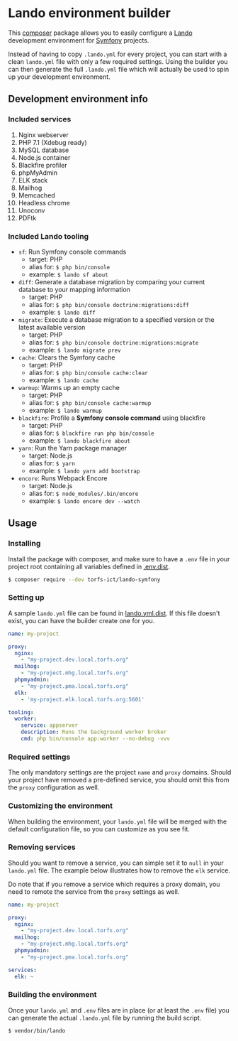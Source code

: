 # Lando environment builder

This [composer](https://getcomposer.org) package allows you to easily configure
a [Lando](https://docs.devwithlando.io) development environment for
[Symfony](https://symfony.com) projects.

Instead of having to copy `.lando.yml` for every project, you can start with a
clean `lando.yml` file with only a few required settings. Using the builder you
can then generate the full `.lando.yml` file which will actually be used to spin
up your development environment.

## Development environment info

### Included services

1. Nginx webserver
2. PHP 7.1 (Xdebug ready)
3. MySQL database
4. Node.js container
5. Blackfire profiler
6. phpMyAdmin
7. ELK stack
8. Mailhog
9. Memcached
10. Headless chrome
11. Unoconv
12. PDFtk

### Included Lando tooling

- `sf`: Run Symfony console commands
  - target: PHP
  - alias for: `$ php bin/console`
  - example: `$ lando sf about`
- `diff`: Generate a database migration by comparing your current database to your mapping information
  - target: PHP
  - alias for: `$ php bin/console doctrine:migrations:diff`
  - example: `$ lando diff`
- `migrate`: Execute a database migration to a specified version or the latest available version
  - target: PHP
  - alias for: `$ php bin/console doctrine:migrations:migrate`
  - example: `$ lando migrate prev`
- `cache`: Clears the Symfony cache
  - target: PHP
  - alias for: `$ php bin/console cache:clear`
  - example: `$ lando cache`
- `warmup`: Warms up an empty cache
  - target: PHP
  - alias for: `$ php bin/console cache:warmup`
  - example: `$ lando warmup`
- `blackfire`: Profile a **Symfony console command** using blackfire
  - target: PHP
  - alias for: `$ blackfire run php bin/console`
  - example: `$ lando blackfire about`
- `yarn`: Run the Yarn package manager
  - target: Node.js
  - alias for: `$ yarn`
  - example: `$ lando yarn add bootstrap`
- `encore`: Runs Webpack Encore
  - target: Node.js
  - alias for: `$ node_modules/.bin/encore`
  - example: `$ lando encore dev --watch`

## Usage

### Installing

Install the package with composer, and make sure to have a `.env` file in
your project root containing all variables defined in [.env.dist](samples/.env.dist).

```bash
$ composer require --dev torfs-ict/lando-symfony
```

### Setting up

A sample `lando.yml` file can be found in [lando.yml.dist](samples/lando.yml.dist).
If this file doesn't exist, you can have the builder create one for you.

```yaml
name: my-project

proxy:
  nginx:
    - "my-project.dev.local.torfs.org"
  mailhog:
    - "my-project.mhg.local.torfs.org"
  phpmyadmin:
    - "my-project.pma.local.torfs.org"
  elk:
    - 'my-project.elk.local.torfs.org:5601'

tooling:
  worker:
    service: appserver
    description: Runs the background worker broker
    cmd: php bin/console app:worker --no-debug -vvv
```

### Required settings

The only mandatory settings are the project `name` and `proxy` domains. Should your
project have removed a pre-defined service, you should omit this from the `proxy`
configuration as well.

### Customizing the environment

When building the environment, your `lando.yml` file will be merged with the
default configuration file, so you can customize as you see fit.

### Removing services

Should you want to remove a service, you can simple set it to `null` in your
`lando.yml` file. The example below illustrates how to remove the `elk` service.

Do note that if you remove a service which requires a proxy domain, you need to
remote the service from the `proxy` settings as well.

```yaml
name: my-project

proxy:
  nginx:
    - "my-project.dev.local.torfs.org"
  mailhog:
    - "my-project.mhg.local.torfs.org"
  phpmyadmin:
    - "my-project.pma.local.torfs.org"

services:
  elk: ~
```

### Building the environment

Once your `lando.yml` and `.env` files are in place (or at least the `.env` file)
you can generate the actual `.lando.yml` file by running the build script.

```bash
$ vendor/bin/lando
```